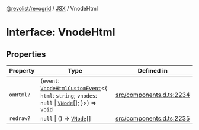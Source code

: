 [@revolist/revogrid](README.md) / [JSX](Namespace.JSX.md) / VnodeHtml

# Interface: VnodeHtml

## Properties

| Property | Type | Defined in |
| ------ | ------ | ------ |
| `onHtml?` | (`event`: [`VnodeHtmlCustomEvent`](Interface.VnodeHtmlCustomEvent.md)\<\{ `html`: `string`; `vnodes`: `null` \| [`VNode`](Interface.VNode.md)[]; \}\>) => `void` | [src/components.d.ts:2234](https://github.com/revolist/revogrid/blob/52c8861ed92574ba1d5817b32afec294ddb1f986/src/components.d.ts#L2234) |
| `redraw?` | `null` \| () => [`VNode`](Interface.VNode.md)[] | [src/components.d.ts:2235](https://github.com/revolist/revogrid/blob/52c8861ed92574ba1d5817b32afec294ddb1f986/src/components.d.ts#L2235) |
